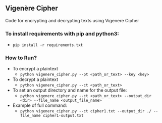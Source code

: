 ## Vigenère Cipher
Code for encrypting and decrypting texts using Vigenere Cipher

### To install requirements with pip and python3:
* ```pip install -r requirements.txt```

### How to Run?
* To encrypt a plaintext
  * ```python vigenere_cipher.py --pt <path_or_text> --key <key> ```
* To decrypt a plaintext
  * ```python vigenere_cipher.py --ct <path_or_text> ```
* To set an output directory and name for the output file:
  * ```python vigenere_cipher.py --ct <path_or_text> --output_dir <dir> --file_name <output_file_name>```
* Example of full command:
  * ```python vigenere_cipher.py --ct cipher1.txt --output_dir ./ --file_name cipher1-output.txt```
